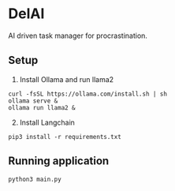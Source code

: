 # DelAI
AI driven task manager for procrastination.
## Setup
1. Install Ollama and run llama2
```
curl -fsSL https://ollama.com/install.sh | sh
ollama serve &
ollama run llama2 &
```
2. Install Langchain
```
pip3 install -r requirements.txt
```

## Running application
```
python3 main.py
```